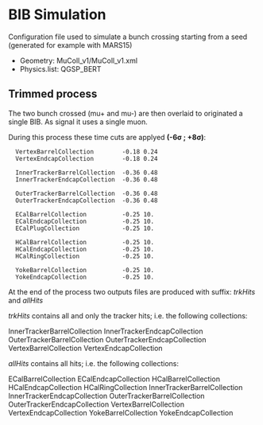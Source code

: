 # BIB Simulation

Configuration file used to simulate a bunch crossing starting from a seed (generated for example with MARS15)

- Geometry: MuColl_v1/MuColl_v1.xml 
- Physics.list: QGSP_BERT

## Trimmed process

The two bunch crossed (mu+ and mu-) are then overlaid to originated a single BIB. As signal it uses a single muon.

During this process these time cuts are applyed **(-6σ ; +8σ)**:

      VertexBarrelCollection        -0.18 0.24
      VertexEndcapCollection        -0.18 0.24

      InnerTrackerBarrelCollection  -0.36 0.48
      InnerTrackerEndcapCollection  -0.36 0.48

      OuterTrackerBarrelCollection  -0.36 0.48
      OuterTrackerEndcapCollection  -0.36 0.48

      ECalBarrelCollection          -0.25 10.
      ECalEndcapCollection          -0.25 10.
      ECalPlugCollection            -0.25 10.

      HCalBarrelCollection          -0.25 10.
      HCalEndcapCollection          -0.25 10.
      HCalRingCollection            -0.25 10.

      YokeBarrelCollection          -0.25 10.
      YokeEndcapCollection          -0.25 10.

At the end of the process two outputs files are produced with suffix: _trkHits_ and _allHits_

_trkHits_ contains all and only the tracker hits; i.e. the following collections:

InnerTrackerBarrelCollection
InnerTrackerEndcapCollection
OuterTrackerBarrelCollection
OuterTrackerEndcapCollection
VertexBarrelCollection
VertexEndcapCollection


_allHits_ contains all hits; i.e. the following collections:

ECalBarrelCollection
ECalEndcapCollection
HCalBarrelCollection
HCalEndcapCollection
HCalRingCollection
InnerTrackerBarrelCollection
InnerTrackerEndcapCollection
OuterTrackerBarrelCollection
OuterTrackerEndcapCollection
VertexBarrelCollection
VertexEndcapCollection
YokeBarrelCollection
YokeEndcapCollection


